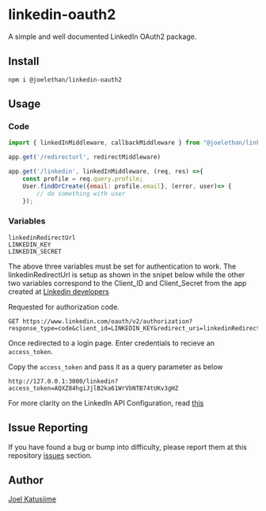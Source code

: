 # linkedin-oauth2
A simple and well documented LinkedIn OAuth2 package.

## Install

  ~~~
  npm i @joelethan/linkedin-oauth2
  ~~~

## Usage
### Code
~~~javascript
import { linkedInMiddleware, callbackMiddleware } from "@joelethan/linkedin-oauth2";

app.get('/redirecturl', redirectMiddleware)

app.get('/linkedin', linkedInMiddleware, (req, res) =>{
    const profile = req.query.profile;
    User.findOrCreate({email: profile.email}, (error, user)=> {
        // do something with user
    });
~~~

### Variables
~~~
linkedinRedirectUrl
LINKEDIN_KEY
LINKEDIN_SECRET
~~~

The above three variables must be set for authentication to work. The linkedinRedirectUrl is setup as shown in the snipet below while the other two variables correspond to the Client_ID and Client_Secret from the app created at [Linkedin developers](https://www.linkedin.com/developers/)

Requested for authorization code.

~~~
GET https://www.linkedin.com/oauth/v2/authorization?response_type=code&client_id=LINKEDIN_KEY&redirect_uri=linkedinRedirectUrl&state=DCEeFWf45A53sdfKef424&scope=r_liteprofile%20r_emailaddress%20w_member_social
~~~

Once redirected to a login page. Enter credentials to recieve an `access_token`.

Copy the `access_token` and pass it as a query parameter as below

~~~
http://127.0.0.1:3000/linkedin?access_token=AQXZ84hgiJjlB2ka61WrVbNTB74tUKv3gHZ
~~~

For more clarity on the LinkedIn API Configuration, read [this](https://docs.microsoft.com/en-us/linkedin/shared/authentication/authorization-code-flow?context=linkedin/consumer/context)

## Issue Reporting

If you have found a bug or bump into difficulty, please report them at this repository [issues](https://github.com/joelethan/linkedin-oauth2/issues) section.

## Author

[Joel Katusiime](https://github.com/joelethan)
